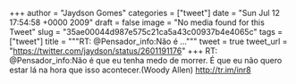 
+++
author = "Jaydson Gomes"
categories = ["tweet"]
date = "Sun Jul 12 17:54:58 +0000 2009"
draft = false
image = "No media found for this Tweet"
slug = "35ae00044d987e575c21ca5a43c00937b4e4065c"
tags = ["tweet"]
title = """RT: @Pensador_info:Não é ..."""
tweet = true
tweet_url = "https://twitter.com/jaydson/status/2601191176"
+++
RT: @Pensador_info:Não é que eu tenha medo de morrer. É que eu não quero estar lá na hora que isso acontecer.(Woody Allen) http://tr.im/inr8
